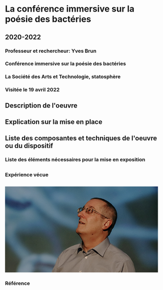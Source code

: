 # La conférence immersive sur la poésie des bactéries
## 2020-2022

### Professeur et rechercheur: Yves Brun

### Conférence immersive sur la poésie des bactéries

### La Société des Arts et Technologie, statosphère

### Visitée le 19 avril 2022

## Description de l'oeuvre
###

## Explication sur la mise en place
###

## Liste des composantes et techniques de l'oeuvre ou du dispositif 
###

### Liste des éléments nécessaires pour la mise en exposition 
##

### Expérience vécue
##

![yves-brun.jpg](photographie/yves-brun.jpg)

### Référence
